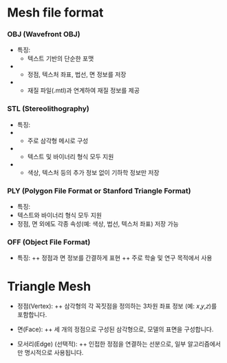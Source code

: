 
# Mesh file format

### OBJ (Wavefront OBJ)
+ 특징:
  + 텍스트 기반의 단순한 포맷
+ + 정점, 텍스처 좌표, 법선, 면 정보를 저장
+ + 재질 파일(.mtl)과 연계하여 재질 정보를 제공

### STL (Stereolithography)
+ 특징:
+ + 주로 삼각형 메시로 구성
+ + 텍스트 및 바이너리 형식 모두 지원
+ + 색상, 텍스처 등의 추가 정보 없이 기하학 정보만 저장
### PLY (Polygon File Format or Stanford Triangle Format)
+ 특징:
+ 텍스트와 바이너리 형식 모두 지원
+ 정점, 면 외에도 각종 속성(예: 색상, 법선, 텍스처 좌표) 저장 가능

### OFF (Object File Format)
+ 특징:
++ 정점과 면 정보를 간결하게 표현
++ 주로 학술 및 연구 목적에서 사용

# Triangle Mesh
+ 정점(Vertex):
++ 삼각형의 각 꼭짓점을 정의하는 3차원 좌표 정보 (예: 𝑥,𝑦,𝑧)를 포함합니다.

+ 면(Face):
++ 세 개의 정점으로 구성된 삼각형으로, 모델의 표면을 구성합니다.

+ 모서리(Edge) (선택적):
++ 인접한 정점을 연결하는 선분으로, 일부 알고리즘에서만 명시적으로 사용됩니다.

